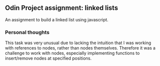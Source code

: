 ## Odin Project assignment: linked lists

An assignment to build a linked list using javascript.

### Personal thoughts

This task was very unusual due to lacking the intuition that I was working with references to nodes, rather than nodes themselves. Therefore it was a challenge to work with nodes, especially implementing functions to insert/remove nodes at specified positions.
